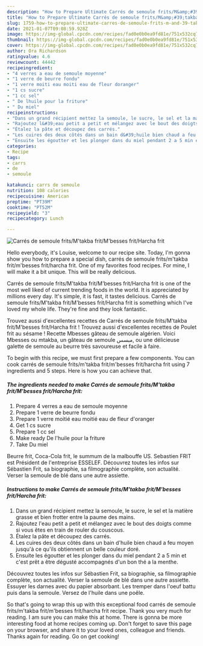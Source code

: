 ```yaml
---
description: "How to Prepare Ultimate Carrés de semoule frits/M&amp;#39;takba frit/M&amp;#39;besses frit/Harcha frit"
title: "How to Prepare Ultimate Carrés de semoule frits/M&amp;#39;takba frit/M&amp;#39;besses frit/Harcha frit"
slug: 1759-how-to-prepare-ultimate-carres-de-semoule-frits-m-and-39-takba-frit-m-and-39-besses-frit-harcha-frit
date: 2021-01-07T09:08:59.928Z
image: https://img-global.cpcdn.com/recipes/fad0e0b0ea9fd81e/751x532cq70/carres-de-semoule-fritsmtakba-fritmbesses-fritharcha-frit-photo-principale-de-la-recette.jpg
thumbnail: https://img-global.cpcdn.com/recipes/fad0e0b0ea9fd81e/751x532cq70/carres-de-semoule-fritsmtakba-fritmbesses-fritharcha-frit-photo-principale-de-la-recette.jpg
cover: https://img-global.cpcdn.com/recipes/fad0e0b0ea9fd81e/751x532cq70/carres-de-semoule-fritsmtakba-fritmbesses-fritharcha-frit-photo-principale-de-la-recette.jpg
author: Ora Richardson
ratingvalue: 4.6
reviewcount: 44442
recipeingredient:
- "4 verres a eau de semoule moyenne"
- "1 verre de beurre fondu"
- "1 verre moiti eau moiti eau de fleur doranger"
- "1 cs sucre"
- "1 cc sel"
- " De lhuile pour la friture"
- " Du miel"
recipeinstructions:
- "Dans un grand récipient mettez la semoule, le sucre, le sel et la matière grasse et bien frotter entre la paume des mains."
- "Rajoutez l&#39;eau petit a petit et mélangez avec le bout des doigts comme si vous êtes en train de rouler du couscous."
- "Étalez la pâte et découpez des carrés."
- "Les cuires des deux côtés dans un bain d&#39;huile bien chaud a feu moyen jusqu&#39;à ce qu&#39;ils obtiennent un belle couleur doré."
- "Ensuite les égoutter et les plonger dans du miel pendant 2 a 5 min et c&#39;est prêt a être dégusté accompagnés d&#39;un bon thé a la menthe."
categories:
- Recipe
tags:
- carrs
- de
- semoule

katakunci: carrs de semoule 
nutrition: 108 calories
recipecuisine: American
preptime: "PT39M"
cooktime: "PT52M"
recipeyield: "3"
recipecategory: Lunch

---
```



![Carrés de semoule frits/M&#39;takba frit/M&#39;besses frit/Harcha frit](https://img-global.cpcdn.com/recipes/fad0e0b0ea9fd81e/751x532cq70/carres-de-semoule-fritsmtakba-fritmbesses-fritharcha-frit-photo-principale-de-la-recette.jpg)

Hello everybody, it's Louise, welcome to our recipe site. Today, I'm gonna show you how to prepare a special dish, carrés de semoule frits/m&#39;takba frit/m&#39;besses frit/harcha frit. One of my favorites food recipes. For mine, I will make it a bit unique. This will be really delicious.

Carrés de semoule frits/M&#39;takba frit/M&#39;besses frit/Harcha frit is one of the most well liked of current trending foods in the world. It is appreciated by millions every day. It's simple, it is fast, it tastes delicious. Carrés de semoule frits/M&#39;takba frit/M&#39;besses frit/Harcha frit is something which I've loved my whole life. They're fine and they look fantastic.

Trouvez aussi d&#39;excellentes recettes de Carrés de semoule frits/M&#39;takba frit/M&#39;besses frit/Harcha frit ! Trouvez aussi d&#39;excellentes recettes de Poulet frit au sésame ! Recette Mbesses gâteau de semoule algérien. Voici Mbesses ou mtakba, un gâteau de semoule مبسس, ou une délicieuse galette de semoule au beurre très savoureuse et facile à faire.


To begin with this recipe, we must first prepare a few components. You can cook carrés de semoule frits/m&#39;takba frit/m&#39;besses frit/harcha frit using 7 ingredients and 5 steps. Here is how you can achieve that.

<!--inarticleads1-->

##### The ingredients needed to make Carrés de semoule frits/M&#39;takba frit/M&#39;besses frit/Harcha frit:

1. Prepare 4 verres a eau de semoule moyenne
1. Prepare 1 verre de beurre fondu
1. Prepare 1 verre moitié eau moitié eau de fleur d&#39;oranger
1. Get 1 cs sucre
1. Prepare 1 cc sel
1. Make ready  De l&#39;huile pour la friture
1. Take  Du miel


Beurre frit, Coca-Cola frit, le summum de la malbouffe US. Sebastien FRIT est Président de l&#39;entreprise ESSELEF. Découvrez toutes les infos sur Sébastien Frit, sa biographie, sa filmographie complète, son actualité. Verser la semoule de blé dans une autre assiette. 

<!--inarticleads2-->

##### Instructions to make Carrés de semoule frits/M&#39;takba frit/M&#39;besses frit/Harcha frit:

1. Dans un grand récipient mettez la semoule, le sucre, le sel et la matière grasse et bien frotter entre la paume des mains.
1. Rajoutez l&#39;eau petit a petit et mélangez avec le bout des doigts comme si vous êtes en train de rouler du couscous.
1. Étalez la pâte et découpez des carrés.
1. Les cuires des deux côtés dans un bain d&#39;huile bien chaud a feu moyen jusqu&#39;à ce qu&#39;ils obtiennent un belle couleur doré.
1. Ensuite les égoutter et les plonger dans du miel pendant 2 a 5 min et c&#39;est prêt a être dégusté accompagnés d&#39;un bon thé a la menthe.


Découvrez toutes les infos sur Sébastien Frit, sa biographie, sa filmographie complète, son actualité. Verser la semoule de blé dans une autre assiette. Essuyer les darnes avec du papier absorbant. Les tremper dans l&#39;oeuf battu puis dans la semoule. Versez de l&#39;huile dans une poêle. 

So that's going to wrap this up with this exceptional food carrés de semoule frits/m&#39;takba frit/m&#39;besses frit/harcha frit recipe. Thank you very much for reading. I am sure you can make this at home. There is gonna be more interesting food at home recipes coming up. Don't forget to save this page on your browser, and share it to your loved ones, colleague and friends. Thanks again for reading. Go on get cooking!
